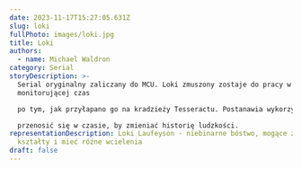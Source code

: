 ```yaml
---
date: 2023-11-17T15:27:05.631Z
slug: loki
fullPhoto: images/loki.jpg
title: Loki
authors:
  - name: Michael Waldron
category: Serial
storyDescription: >-
  Serial oryginalny zaliczany do MCU. Loki zmuszony zostaje do pracy w agencji
  monitorującej czas

  po tym, jak przyłapano go na kradzieży Tesseractu. Postanawia wykorzystać to na swoją korzyść i

  przenosić się w czasie, by zmieniać historię ludzkości.
representationDescription: Loki Laufeyson - niebinarne bóstwo, mogące zmieniać
  kształty i mieć różne wcielenia
draft: false
---
```

